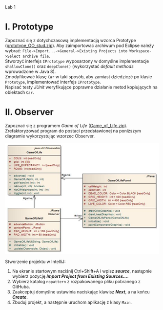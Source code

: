 Lab 1 

I. Prototype
============

Zapoznać się z dotychczasową implementacją wzorca Prototype ([prototype\_OO\_stud.zip](./prototype_OO_stud.zip)). Aby zaimportować archiwum pod Eclipse należy wybrać: `File->Import...->General->Existing Projects into Workspace->Select archive file`.  
Stworzyć interfejs `IPrototype` wyposarzony w domyślne implementacje `shallowClone()` oraz `deepClone()` (wykorzystać _default methods_ wprowadzone w Java 8).  
Zmodyfikować klasę `Car` w taki sposób, aby zamiast dziedziczć po klasie `Prototype`, implementować interfejs `IPrototype`.  
Napisać testy _JUnit_ weryfikujące poprawne działanie metod kopiujących na obiektach `Car`.

II. Observer
============

Zapoznać się z programem _Game of Life_ ([Game\_of\_Life.zip](./Game_of_Life.zip)). Zrefaktoryzować program do postaci przedstawionej na poniższym diagramie wykorzystując wzorzec Observer. 

![Game_of_Life_with_Observer](./Game_of_Life_with_Observer.jpg)

Stworzenie projektu w IntelliJ:
1. Na ekranie startowym naciśnij Ctrl+Shift+A i wpisz ***source***, następnie wybierz pozycję ***Import Project from Existing Sources...***.
1. Wybierz katalog `nopattern` z rozpakowanego pliku pobranego z GitHuba.
1. Zaakceptuj domyślne ustawinia naciskając klawisz ***Next***, a na końcu ***Create***.
1. Zbuduj projekt, a następnie uruchom aplikację z klasy `Main`.

